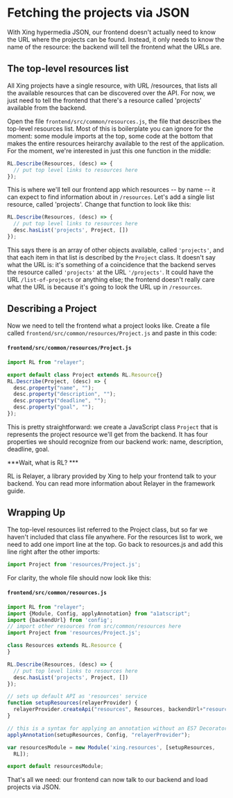 # Fetching the projects via JSON

With Xing hypermedia JSON, our frontend doesn't actually need to know the URL where the projects can be found. Instead, it only needs to know the name of the resource: the backend will tell the frontend what the URLs are.

## The top-level resources list

All Xing projects have a single resource, with URL /resources, that lists all the available resources that can be discovered over the API.  For now, we just need to tell the frontend that there's a resource called 'projects' available from the backend.

Open the file `frontend/src/common/resources.js`, the file that describes the top-level resources list.  Most of this is boilerplate you can ignore for the moment:  some module imports at the top, some code at the bottom that makes the entire resources heirarchy available to the rest of the application.  For the moment, we're interested in just this one function in the middle:

```javascript
RL.Describe(Resources, (desc) => {
  // put top level links to resources here
});
```

This is where we'll tell our frontend app which resources -- by name -- it can expect to find information about in `/resources`.  Let's add a single list resource, called 'projects'.  Change that function to look like this:

```javascript
RL.Describe(Resources, (desc) => {
  // put top level links to resources here
  desc.hasList('projects', Project, [])
});
```

This says there is an array of other objects available, called `'projects'`, and that each item in that list is described by the `Project` class.  It doesn't say what the URL is: it's something of a coincidence that the backend serves the resource called `'projects'` at the URL `'/projects'`.  It could have the URL `/list-of-projects` or anything else; the frontend doesn't really care what the URL is because it's going to look the URL up in `/resources`.   

## Describing a Project

Now we need to tell the frontend what a project looks like.  Create a file called `frontend/src/common/resources/Project.js` and paste in this code:

#### `frontend/src/common/resources/Project.js`

```javascript
import RL from "relayer";

export default class Project extends RL.Resource{}
RL.Describe(Project, (desc) => {
  desc.property("name", "");
  desc.property("description", "");
  desc.property("deadline", "");
  desc.property("goal", "");
});
```

This is pretty straightforward: we create a JavaScript class `Project` that is represents the project resource we'll get from the backend. It has four properties we should recognize from our backend work: name, description, deadline, goal.  

***Wait, what is RL? ***

RL is Relayer, a library provided by Xing to help your frontend talk to your backend. You can read more information about Relayer in the framework guide.

## Wrapping Up

The top-level resources list referred to the Project class, but so far we haven't included that class file anywhere.  For the resources list to work, we need to add one import line at the top.  Go back to resources.js and add this line right after the other imports:

```javascript
import Project from 'resources/Project.js';
```

For clarity, the whole file should now look like this:

#### `frontend/src/common/resources.js`

```javascript
import RL from "relayer";
import {Module, Config, applyAnnotation} from "a1atscript";
import {backendUrl} from 'config';
// import other resources from src/common/resources here
import Project from 'resources/Project.js';

class Resources extends RL.Resource {
}

RL.Describe(Resources, (desc) => {
  // put top level links to resources here
  desc.hasList('projects', Project, [])
});

// sets up default API as 'resources' service
function setupResources(relayerProvider) {
  relayerProvider.createApi("resources", Resources, backendUrl+"resources")
}

// this is a syntax for applying an annotation without an ES7 Decorator
applyAnnotation(setupResources, Config, "relayerProvider");

var resourcesModule = new Module('xing.resources', [setupResources,
  RL]);

export default resourcesModule;
```

That's all we need: our frontend can now talk to our backend and load projects via JSON.



